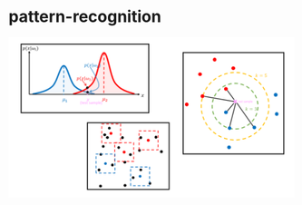 # pattern-recognition

![classification algorithms](https://github.com/tmwatchanan/pattern-recognition/raw/main/docs/images/miniproject_6-thumbnail.png)